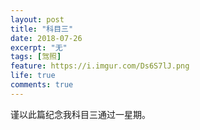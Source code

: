 ```yaml
---
layout: post
title: "科目三"
date: 2018-07-26
excerpt: "无"
tags: [驾照]
feature: https://i.imgur.com/Ds6S7lJ.png
life: true
comments: true
---
```

谨以此篇纪念我科目三通过一星期。
